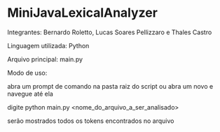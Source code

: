 # MiniJavaLexicalAnalyzer

Integrantes: Bernardo Roletto, Lucas Soares Pellizzaro e Thales Castro

Linguagem utilizada: Python

Arquivo principal: main.py

Modo de uso:
  
  abra um prompt de comando na pasta raiz do script ou abra um novo e navegue até ela
  
  digite python main.py <nome_do_arquivo_a_ser_analisado>
  
  serão mostrados todos os tokens encontrados no arquivo
